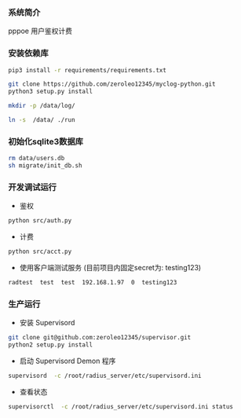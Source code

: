### 系统简介
pppoe 用户鉴权计费


### 安装依赖库
``` bash
pip3 install -r requirements/requirements.txt

git clone https://github.com/zeroleo12345/myclog-python.git
python3 setup.py install

mkdir -p /data/log/

ln -s  /data/ ./run
```


### 初始化sqlite3数据库
``` bash
rm data/users.db
sh migrate/init_db.sh
```


### 开发调试运行
- 鉴权
``` bash
python src/auth.py
```

- 计费
``` bash
python src/acct.py
```

- 使用客户端测试服务 (目前项目内固定secret为: testing123)
``` bash
radtest  test  test  192.168.1.97  0  testing123
```


### 生产运行
- 安装 Supervisord
``` bash
git clone git@github.com:zeroleo12345/supervisor.git
python2 setup.py install
```

- 启动 Supervisord Demon 程序
``` bash
supervisord  -c /root/radius_server/etc/supervisord.ini
```

- 查看状态
``` bash
supervisorctl  -c /root/radius_server/etc/supervisord.ini status
```

